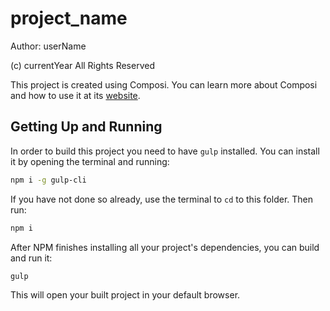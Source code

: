 project_name
========================

Author: userName 

(c) currentYear All Rights Reserved

This project is created using Composi. You can learn more about Composi and how to use it at its [website](https://github.com/composi/composi/docs/index.md).

Getting Up and Running
----------------------

In order to build this project you need to have `gulp` installed. You can install it by opening the terminal and running:

```sh
npm i -g gulp-cli
```

If you have not done so already, use the terminal to `cd` to this folder. Then run:

```sh
npm i
```

After NPM finishes installing all your project's dependencies, you can build and run it:

```sh
gulp
```

This will open your built project in your default browser. 